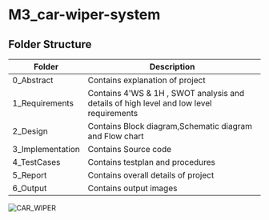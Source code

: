 # M3_car-wiper-system

## Folder Structure
Folder             | Description
-------------------| -----------------------------------------
0_Abstract       | Contains explanation of project
1_Requirements   | Contains 4'WS & 1H , SWOT analysis and details of high level and low level requirements
2_Design         | Contains Block diagram,Schematic diagram and Flow chart
3_Implementation | Contains Source code 
4_TestCases      | Contains testplan and procedures
5_Report        | Contains overall details of project
6_Output         | Contains output images


![CAR_WIPER](https://user-images.githubusercontent.com/101333790/168219117-2c68ded7-6071-4699-a144-f8113d1353a8.png)

